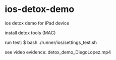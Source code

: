# ios-detox-demo
ios detox demo for iPad device

install detox tools (MAC)

run test:
$ bash ./runner/ios/settings_test.sh

see video evidence:
 detox_demo_DiegoLopez.mp4
